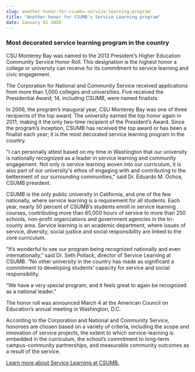 ```yaml
---
slug: another-honor-for-csumbs-service-learning-program
title: "Another honor for CSUMB's Service Learning program"
date: January 01 2020
---
```


  
<h3>Most decorated service learning program in the country</h3>
<p>
  CSU Monterey Bay was named to the 2013 President’s Higher Education Community
  Service Honor Roll. This designation is the highest honor a college or
  university can receive for its commitment to service learning and civic
  engagement.
</p>
<p>
  The Corporation for National and Community Service received applications from
  more than 1,000 colleges and universities. Five received the Presidential
  Award; 14, including CSUMB, were named finalists.
</p>
<p>
  In 2006, the program’s inaugural year, CSU Monterey Bay was one of three
  recipients of the top award. The university earned the top honor again in
  2011, making it the only two-time recipient of the President’s Award. Since
  the program’s inception, CSUMB has received the top award or has been a
  finalist each year; it is the most decorated service learning program in the
  country.
</p>
<p>
  "I can personally attest based on my time in Washington that our university is
  nationally recognized as a leader in service learning and community
  engagement. Not only is service learning woven into our curriculum, it is also
  part of our university's ethos of engaging with and contributing to the
  betterment of our surrounding communities," said Dr. Eduardo M. Ochoa, CSUMB
  president.
</p>
<p>
  CSUMB is the only public university in California, and one of the few
  nationally, where service learning is a requirement for all students. Each
  year, nearly 50 percent of CSUMB’s students enroll in service learning
  courses, contributing more than 65,000 hours of service to more than 250
  schools, non-profit organizations and government agencies in the tri-county
  area. Service learning is an academic department, where issues of service,
  diversity, social justice and social responsibility are linked to the core
  curriculum.
</p>
<p>
  “It’s wonderful to see our program being recognized nationally and even
  internationally,” said Dr. Seth Pollack, director of Service Learning at
  CSUMB. “No other university in the country has made as significant a
  commitment to developing students’ capacity for service and social
  responsibility.
</p>
<p>
  “We have a very special program, and it feels great to again be recognized as
  a national leader.”
</p>
<p>
  The honor roll was announced March 4 at the American Council on Education’s
  annual meeting in Washington, D.C.
</p>
<p>
  According to the Corporation and National and Community Service, honorees are
  chosen based on a variety of criteria, including the scope and innovation of
  service projects, the extent to which service-learning is embedded in the
  curriculum, the school’s commitment to long-term campus-community
  partnerships, and measurable community outcomes as a result of the service.
</p>
<p>
  <a href="https://csumb.edu/service"
    >Learn more about Service Learning at CSUMB.</a
  >
</p>
 
